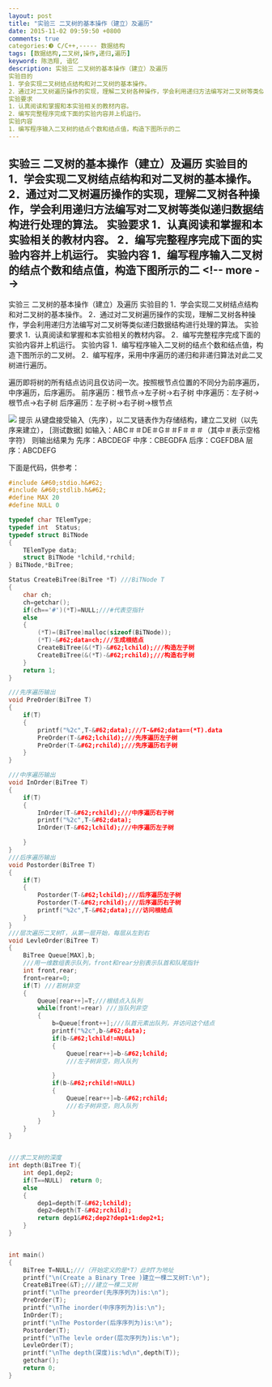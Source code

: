 ```yaml
---
layout: post
title: "实验三 二叉树的基本操作（建立）及遍历"
date: 2015-11-02 09:59:50 +0800
comments: true
categories:❸ C/C++,----- 数据结构
tags: [数据结构,二叉树,操作,递归,遍历]
keyword: 陈浩翔, 谙忆
description: 实验三 二叉树的基本操作（建立）及遍历 
实验目的 
1．学会实现二叉树结点结构和对二叉树的基本操作。 
2．通过对二叉树遍历操作的实现，理解二叉树各种操作，学会利用递归方法编写对二叉树等类似递归数据结构进行处理的算法。 
实验要求 
1．认真阅读和掌握和本实验相关的教材内容。 
2．编写完整程序完成下面的实验内容并上机运行。 
实验内容 
1．编写程序输入二叉树的结点个数和结点值，构造下图所示的二 
---
```



实验三 二叉树的基本操作（建立）及遍历 
实验目的 
1．学会实现二叉树结点结构和对二叉树的基本操作。 
2．通过对二叉树遍历操作的实现，理解二叉树各种操作，学会利用递归方法编写对二叉树等类似递归数据结构进行处理的算法。 
实验要求 
1．认真阅读和掌握和本实验相关的教材内容。 
2．编写完整程序完成下面的实验内容并上机运行。 
实验内容 
1．编写程序输入二叉树的结点个数和结点值，构造下图所示的二
&#60;!-- more --&#62;
----------

实验三 二叉树的基本操作（建立）及遍历
实验目的
1．学会实现二叉树结点结构和对二叉树的基本操作。
2．通过对二叉树遍历操作的实现，理解二叉树各种操作，学会利用递归方法编写对二叉树等类似递归数据结构进行处理的算法。
实验要求
1．认真阅读和掌握和本实验相关的教材内容。
2．编写完整程序完成下面的实验内容并上机运行。
实验内容
1．编写程序输入二叉树的结点个数和结点值，构造下图所示的二叉树。
2．编写程序，采用中序遍历的递归和非递归算法对此二叉树进行遍历。

遍历即将树的所有结点访问且仅访问一次。按照根节点位置的不同分为前序遍历，中序遍历，后序遍历。
前序遍历：根节点->左子树->右子树
中序遍历：左子树->根节点->右子树
后序遍历：左子树->右子树->根节点

![](http://img.blog.csdn.net/20151102215322303)
提示
从键盘接受输入（先序），以二叉链表作为存储结构，建立二叉树（以先序来建立），
[测试数据]
如输入：ABC＃＃DE＃G＃＃F＃＃＃（其中＃表示空格字符）
则输出结果为 
先序：ABCDEGF
中序：CBEGDFA
后序：CGEFDBA
层序：ABCDEFG

下面是代码，供参考：

```cpp
#include &#60;stdio.h&#62;
#include &#60;stdlib.h&#62;
#define MAX 20
#define NULL 0

typedef char TElemType;
typedef int  Status;
typedef struct BiTNode
{
    TElemType data;
    struct BiTNode *lchild,*rchild;
} BiTNode,*BiTree;

Status CreateBiTree(BiTree *T) ///BiTNode T
{
    char ch;
    ch=getchar();
    if(ch=='#')(*T)=NULL;///#代表空指针
    else
    {
        (*T)=(BiTree)malloc(sizeof(BiTNode));
        (*T)-&#62;data=ch;///生成根结点
        CreateBiTree(&(*T)-&#62;lchild);///构造左子树
        CreateBiTree(&(*T)-&#62;rchild);///构造右子树
    }
    return 1;
}

///先序遍历输出
void PreOrder(BiTree T)
{
    if(T)
    {
        printf("%2c",T-&#62;data);///T-&#62;data==(*T).data
        PreOrder(T-&#62;lchild);///先序遍历左子树
        PreOrder(T-&#62;rchild);///先序遍历右子树
    }
}

///中序遍历输出
void InOrder(BiTree T)
{
    if(T)
    {
        InOrder(T-&#62;rchild);///中序遍历右子树
        printf("%2c",T-&#62;data);
        InOrder(T-&#62;lchild);///中序遍历左子树

    }
}
///后序遍历输出
void Postorder(BiTree T)
{
    if(T)
    {
        Postorder(T-&#62;lchild);///后序遍历左子树
        Postorder(T-&#62;rchild);///后序遍历右子树
        printf("%2c",T-&#62;data);///访问根结点
    }
}
///层次遍历二叉树T，从第一层开始，每层从左到右
void LevleOrder(BiTree T)
{
    BiTree Queue[MAX],b;
    ///用一维数组表示队列，front和rear分别表示队首和队尾指针
    int front,rear;
    front=rear=0;
    if(T) ///若树非空
    {
        Queue[rear++]=T;///根结点入队列
        while(front!=rear) ///当队列非空
        {
            b=Queue[front++];///队首元素出队列，并访问这个结点
            printf("%2c",b-&#62;data);
            if(b-&#62;lchild!=NULL)
            {
                Queue[rear++]=b-&#62;lchild;
                ///左子树非空，则入队列

            }
            if(b-&#62;rchild!=NULL)
            {
                Queue[rear++]=b-&#62;rchild;
                ///右子树非空，则入队列
            }
        }
    }
}


///求二叉树的深度
int depth(BiTree T){
    int dep1,dep2;
    if(T==NULL)  return 0;
    else
    {
        dep1=depth(T-&#62;lchild);
        dep2=depth(T-&#62;rchild);
        return dep1&#62;dep2?dep1+1:dep2+1;
    }
}


int main()
{
    BiTree T=NULL;///（开始定义的是*T）此时T为地址
    printf("\n(Create a Binary Tree )建立一棵二叉树T:\n");
    CreateBiTree(&T);///建立一棵二叉树
    printf("\nThe preorder(先序序列为)is:\n");
    PreOrder(T);
    printf("\nThe inorder(中序序列为)is:\n");
    InOrder(T);
    printf("\nThe Postorder(后序序列为)is:\n");
    Postorder(T);
    printf("\nThe levle order(层次序列为)is:\n");
    LevleOrder(T);
    printf("\nThe depth(深度)is:%d\n",depth(T));
    getchar();
    return 0;
}

```

